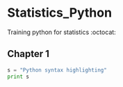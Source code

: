 # Statistics_Python 

Training python for statistics :octocat:


## Chapter 1



```python
s = "Python syntax highlighting"
print s
```




